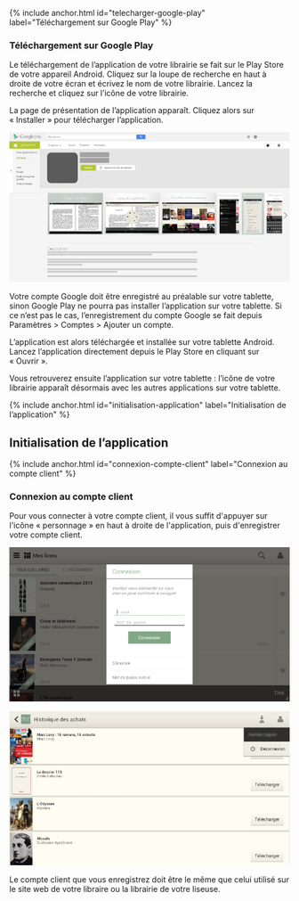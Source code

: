 {% include anchor.html id="telecharger-google-play" label="Téléchargement sur Google Play" %}

### Téléchargement sur Google Play

Le téléchargement de l’application de votre librairie se fait sur le Play Store de votre appareil Android. Cliquez sur la loupe de recherche en haut à droite de votre écran et écrivez le nom de votre librairie. Lancez la recherche et cliquez sur l’icône de votre librairie.

La page de présentation de l’application apparaît. Cliquez alors sur « Installer » pour télécharger l’application.

![](/images/support-tablette-1.jpg)

<div class="warningtip"><p>Votre compte Google doit être enregistré au préalable sur votre tablette, sinon Google Play ne pourra pas installer l’application sur votre tablette. Si ce n’est pas le cas, l’enregistrement du compte Google se fait depuis Paramètres > Comptes > Ajouter un compte.</p></div>

L’application est alors téléchargée et installée sur votre tablette Android. Lancez l’application directement depuis le Play Store en cliquant sur « Ouvrir ».

Vous retrouverez ensuite l’application sur votre tablette : l’icône de votre librairie apparaît désormais avec les autres applications sur votre tablette.

{% include anchor.html id="initialisation-application" label="Initialisation de l’application" %}

## Initialisation de l’application

{% include anchor.html id="connexion-compte-client" label="Connexion au compte client" %}

### Connexion au compte client

Pour vous connecter à votre compte client, il vous suffit d'appuyer sur l'icône « personnage » en haut à droite de l'application, puis d'enregistrer votre compte client.

![](/images/support-tablette2-2.png)

![](/images/support-tablette2-3.png)

<div class="warningtip"><p>Le compte client que vous enregistrez doit être le même que celui utilisé sur le site web de votre libraire ou la librairie de votre liseuse.</p></div>
